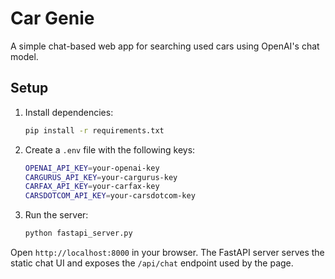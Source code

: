 # Car Genie

A simple chat-based web app for searching used cars using OpenAI's chat model.

## Setup

1. Install dependencies:
   ```bash
   pip install -r requirements.txt
   ```
2. Create a `.env` file with the following keys:
   ```bash
   OPENAI_API_KEY=your-openai-key
   CARGURUS_API_KEY=your-cargurus-key
   CARFAX_API_KEY=your-carfax-key
   CARSDOTCOM_API_KEY=your-carsdotcom-key
   ```
3. Run the server:
   ```bash
   python fastapi_server.py
   ```

Open `http://localhost:8000` in your browser. The FastAPI server serves the static
chat UI and exposes the `/api/chat` endpoint used by the page.
